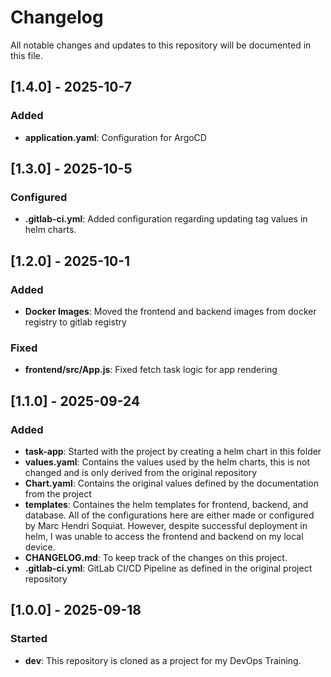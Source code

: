 # Changelog

All notable changes and updates to this repository will be documented in this file.

## [1.4.0] - 2025-10-7

### Added
- **application.yaml**: Configuration for ArgoCD

## [1.3.0] - 2025-10-5

### Configured
- **.gitlab-ci.yml**: Added configuration regarding updating tag values in helm charts. 

## [1.2.0] - 2025-10-1

### Added 
- **Docker Images**: Moved the frontend and backend images from docker registry to gitlab registry

### Fixed
- **frontend/src/App.js**: Fixed fetch task logic for app rendering

## [1.1.0] - 2025-09-24

### Added
- **task-app**: Started with the project by creating a helm chart in this folder
- **values.yaml**: Contains the values used by the helm charts, this is not changed and is only derived from the original repository
- **Chart.yaml**: Contains the original values defined by the documentation from the project
- **templates**: Containes the helm templates for frontend, backend, and database. All of the configurations here are either made or configured by Marc Hendri Soquiat. However, despite successful deployment in helm, I was unable to access the frontend and backend on my local device.
- **CHANGELOG.md**: To keep track of the changes on this project. 
- **.gitlab-ci.yml**: GitLab CI/CD Pipeline as defined in the original project repository

## [1.0.0] - 2025-09-18

### Started
- **dev**: This repository is cloned as a project for my DevOps Training. 
